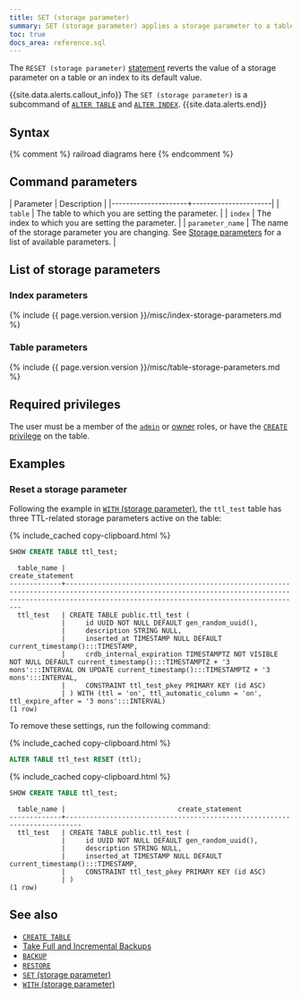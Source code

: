 ```yaml
---
title: SET (storage parameter)
summary: SET (storage parameter) applies a storage parameter to a table or an index.
toc: true
docs_area: reference.sql
---
```


The `RESET (storage parameter)` [statement](sql-statements.html) reverts the value of a storage parameter on a table or an index to its default value.

{{site.data.alerts.callout_info}}
The `SET (storage parameter)` is a subcommand of [`ALTER TABLE`](alter-table.html) and [`ALTER INDEX`](alter-index.html).
{{site.data.alerts.end}}

## Syntax

{% comment %} railroad diagrams here {% endcomment %}

## Command parameters

| Parameter           | Description                                                                                                                |
|---------------------+----------------------|
| `table`             | The table to which you are setting the parameter.                                                                                         |
| `index`             | The index to which you are setting the parameter.                                                                                         |
| `parameter_name`    | The name of the storage parameter you are changing. See [Storage parameters](#list-of-storage-parameters) for a list of available parameters. |

## List of storage parameters

### Index parameters

{% include {{ page.version.version }}/misc/index-storage-parameters.md %}

### Table parameters

{% include {{ page.version.version }}/misc/table-storage-parameters.md %}

## Required privileges

The user must be a member of the [`admin`](security-reference/authorization.html#roles) or [owner](security-reference/authorization.html#object-ownership) roles, or have the [`CREATE` privilege](security-reference/authorization.html#supported-privileges) on the table.

## Examples

### Reset a storage parameter

Following the example in [`WITH` (storage parameter)](with-storage-parameter.html#create-a-table-with-row-level-ttl-enabled), the `ttl_test` table has three TTL-related storage parameters active on the table:

{% include_cached copy-clipboard.html %}
~~~ sql
SHOW CREATE TABLE ttl_test;
~~~

~~~
  table_name |                                                                                           create_statement
-------------+-------------------------------------------------------------------------------------------------------------------------------------------------------------------------------------------------------
  ttl_test   | CREATE TABLE public.ttl_test (
             |     id UUID NOT NULL DEFAULT gen_random_uuid(),
             |     description STRING NULL,
             |     inserted_at TIMESTAMP NULL DEFAULT current_timestamp():::TIMESTAMP,
             |     crdb_internal_expiration TIMESTAMPTZ NOT VISIBLE NOT NULL DEFAULT current_timestamp():::TIMESTAMPTZ + '3 mons':::INTERVAL ON UPDATE current_timestamp():::TIMESTAMPTZ + '3 mons':::INTERVAL,
             |     CONSTRAINT ttl_test_pkey PRIMARY KEY (id ASC)
             | ) WITH (ttl = 'on', ttl_automatic_column = 'on', ttl_expire_after = '3 mons':::INTERVAL)
(1 row)
~~~

To remove these settings, run the following command:

{% include_cached copy-clipboard.html %}
~~~ sql
ALTER TABLE ttl_test RESET (ttl);
~~~

{% include_cached copy-clipboard.html %}
~~~ sql
SHOW CREATE TABLE ttl_test;
~~~

~~~
  table_name |                            create_statement
-------------+--------------------------------------------------------------------------
  ttl_test   | CREATE TABLE public.ttl_test (
             |     id UUID NOT NULL DEFAULT gen_random_uuid(),
             |     description STRING NULL,
             |     inserted_at TIMESTAMP NULL DEFAULT current_timestamp():::TIMESTAMP,
             |     CONSTRAINT ttl_test_pkey PRIMARY KEY (id ASC)
             | )
(1 row)
~~~



## See also

- [`CREATE TABLE`](create-table.html)
- [Take Full and Incremental Backups](take-full-and-incremental-backups.html)
- [`BACKUP`](backup.html)
- [`RESTORE`](restore.html)
- [`SET` (storage parameter)](set-storage-parameter.html)
- [`WITH` (storage parameter)](with-storage-parameter.html)

